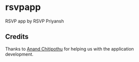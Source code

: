 # rsvpapp
RSVP app by RSVP Priyansh
## Credits
Thanks to [Anand Chitipothu](https://twitter.com/anandology) for helping us with the application development. 

